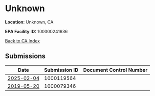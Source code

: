# Unknown

**Location:** Unknown, CA

**EPA Facility ID:** 100000241936

[Back to CA Index](../../index.md)

## Submissions

| Date | Submission ID | Document Control Number |
|------|--------------|-------------------------|
| [2025-02-04](submissions/1000119564.md) | 1000119564 |  |
| [2019-05-20](submissions/1000079346.md) | 1000079346 |  |
